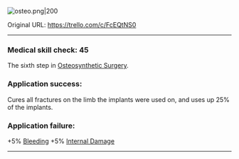 ![osteo.png\|200](/Items/Osteosynthesis%20Implants%20-%20Attachments/6718845db30472d958dd7bfa.png)

Original URL: https://trello.com/c/FcEQtNS0

---

### Medical skill check: 45

The sixth step in [Osteosynthetic Surgery](../Procedures/Osteosynthetic%20Surgery.md).

### Application success:

Cures all fractures on the limb the implants were used on, and uses up 25% of the implants.

### Application failure:

\+5% [Bleeding](../Any%20bodypart/Bleeding.md)
\+5% [Internal Damage](../Any%20bodypart/archived/Internal%20Damage.md)

---

